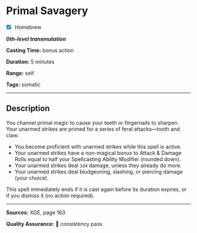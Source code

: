 # Primal Savagery

- [x] Homebrew

***0th-level transmutation***

**Casting Time:** bonus action

**Duration:** 5 minutes

**Range:** self

**Tags:** somatic

---

## Description
You channel primal magic to cause your teeth or fingernails to sharpen.
Your unarmed strikes are primed for a series of feral attacks&mdash;tooth and claw:
- You become proficient with unarmed strikes while this spell is active.
- Your unarmed strikes have a non-magical bonus to Attack & Damage Rolls equal to half your Spellcasting Ability Modifier (rounded down).
- Your unarmed strikes deal `1d4` damage, unless they already do more.
- Your unarmed strikes deal bludgeoning, slashing, or piercing damage (your choice).

This spell immediately ends if it is cast again before its duration expires, or if you dismiss it (no action required).

---

**Sources:** XGE, page 163

**Quality Assurance:** :star2: consistency pass
